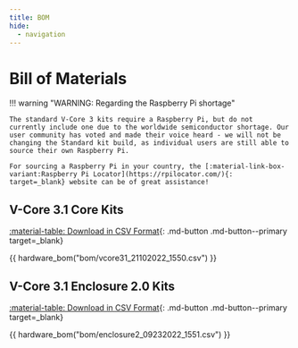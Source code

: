 ```yaml
---
title: BOM
hide:
  - navigation
---
```


# Bill of Materials

!!! warning "WARNING: Regarding the Raspberry Pi shortage"

    The standard V-Core 3 kits require a Raspberry Pi, but do not currently include one due to the worldwide semiconductor shortage. Our user community has voted and made their voice heard - we will not be changing the Standard kit build, as individual users are still able to source their own Raspberry Pi. 
    
    For sourcing a Raspberry Pi in your country, the [:material-link-box-variant:Raspberry Pi Locator](https://rpilocator.com/){: target=_blank} website can be of great assistance!

## V-Core 3.1 Core Kits

[:material-table: Download in CSV Format](https://github.com/Rat-Rig/V-core-3/blob/main/docs/src/bom/vcore31_21102022_1550.csv){: .md-button .md-button--primary target=_blank}

{{ hardware_bom("bom/vcore31_21102022_1550.csv") }}

## V-Core 3.1 Enclosure 2.0 Kits

[:material-table: Download in CSV Format](https://github.com/Rat-Rig/V-core-3/blob/main/docs/src/bom/enclosure2_09232022_1551.csv){: .md-button .md-button--primary target=_blank}

{{ hardware_bom("bom/enclosure2_09232022_1551.csv") }}
